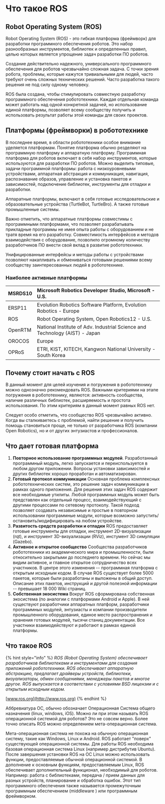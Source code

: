 # Что такое ROS

## Robot Operating System \(ROS\)

Robot Operating System \(ROS\) - это гибкая платформа \(фреймворк\) для разработки программного обеспечения роботов. Это набор разнообразных инструментов, библиотек и определенных правил, целью которых является упрощение задач разработки ПО роботов.

Создание действительно надежного, универсального программного обеспечения для роботов чрезвычайно сложная задача. С точки зрения робота, проблемы, которые кажутся тривиальными для людей, часто требуют очень сложных технических решений. Часто разработка такого решения не под силу одному человеку.

ROS была создана, чтобы стимулировать совместную разработку программного обеспечения робототехники. Каждая отдельная команда может работать над одной конкретной задачей, но использование единой платформы, позволяет всему сообществу получить и использовать результат работы этой команды для своих проектов.

## Платформы \(фреймворки\) в робототехнике

В последнее время, в области робототехники особое внимание уделяется платформам. Понятие платформа обычно резделяют на программную платформу и аппаратную платформу. Программная платформа для роботов включает в себя набор инструментов, которые используются для разработки ПО роботов. Можно выделить типовые, задачи программной платформы: работа с низкоуровневыми устройствами, аппаратная абстракция и коммуникация, навигация, распознавание образов, управление и установка пакетов и зависимостей, подключение библиотек, инструменты для отладки и разработки.

Аппаратные платформы, включают в себя готовые исследовательские и образовательные устройства \(TurtleBot, TurtleBro\). А также готовые промышленные системы.

Важно отметить, что аппаратные платформы совместимы с программными платформами, что позволяет разрабатывать прикладные программы не имея опыта работы с оборудованием и не тратя время на его разработку. Совместимость интерфейсов и методов взаимодействия с оборудование, позволило огромному количеству разработчиков ПО внести свой вклад в развитие робототехники.

Унифицированные интерфейсы и методы работы с устройствами позволяют накапливать и обмениваться готовыми решениями всему сообществу заинтересованных людей в робототехнике.

### Наиболее активные платформы

| MSRDS10 | Microsoft Robotics Developer Studio, Microsoft - U.S. |
| :--- | :--- |
| ERSP11 | Evolution Robotics Software Platform, Evolution Robotics - Europe |
| ROS | Robot Operating System, Open Robotics12 - U.S. |
| OpenRTM | National Institute of Adv. Industrial Science and Technology \(AIST\) - Japan |
| OROCOS | Europe |
| OPRoS | ETRI, KIST, KITECH, Kangwon National University - South Korea |

## Почему стоит начать с ROS

В данный момент для целей изучения и погружения в робототехнику можно однозначно рекомендовать ROS. Важными критериями на этапе погружения в робототехнику, являются: активность сообщества, наличие различных библиотек, расширяемость и простота использования. По этим критериям в данный момент равных ROS нет.

Следует особо отметить, что сообщество ROS чрезвычайно активно. Когда вы сталкиваетесь с проблемой, найти решение и получить помощь становиться проще, не только от разработчика ROS \(компании Open Robotics\), но и от других энтузиастов и профессионалов.

## Что дает готовая платформа

1. **Повторное использование программных модулей**.  Разработанный программный модуль, легко запускается и переиспользуется в любом другом приложении. Вопросы установки зависимостей и других библиотек хорошо проработан и автоматизирован.
2. **Готовый протокол коммуникации**  Основная проблема комплексных робототехнических систем, это решение задач коммуникации в рамках одного приложения. Для решения этих задач ROS содержит все необходимые утилиты. Любой программных модуль может быть представлен как отдельный процесс, взаимодействующий с другими процессами по сетевому протоколу. Такой подход позволяет создавать независимые и простые в повторном использовании программные модули, которые возможно запустить/остановить/модифицировать на любом устройстве.
3. **Развитость средств разработки и отладки**  ROS предоставляет готовые инструменты для отладки, инструмент 2D-визуализации \(rqt\), и инструмент 3D-визуализации \(RViz\), инстумент 3D симуляции \(Gazebo\).  
4. **Активное и открытое сообщество** Сообщества разработчиков робототехники из академического мира и промышленности, были относительно закрытыми до последнего времени. Но сейчас мы видим активное, и главное открытое сотрудничество всех участников. В центре этого изменения -- программная платформа с открытым исходным кодом. В случае ROS существует более 5000 пакетов, которые были разработаны и выложены в общий доступ. Описание этих пакетов, инструкций и другой полезной информации -- превышает 18 000 Wiki страниц.  
5. **Собственная экосистема** Вокруг ROS сформирована собственная экосистема \(по аналогии с платформами Android и Apple\). В ней существуют разработчики аппаратных платформ, разработчики программных модулей, энтузиасты и компании производители промышленного оборудования, единое место распространения и хранения готовых модулей, тысячи станиц документации. Все участники взаимодействуют и работают в рамках единой платформы.

## Что такое ROS

{% hint style="info" %}
_ROS \(Robot Operating System\) обеспечивает разработчиков библиотеками и инструментами для создания приложений робототехники. ROS обеспечивает аппаратную абстракцию, предлагает драйверы устройств, библиотеки, визуализаторы, обмен сообщениями, менеджеры пакетов и многое другое. ROS выпускается в соответствии с условиями BSD лицензии и с открытым исходным кодом._

[www.ros.org](http://www.ros.org)
{% endhint %}

Аббревиатура ОС, обычно обозначает Операционная Система общего назначения \(linux, windows, iOS\). Можно ли при этом называть ROS операционной системой для роботов? Это не совсем верно. Более точно описать ROS можно определением мета-операционная система.

Мета-операционная система не похожа на обычную операционная систему, такие как Windows, Linux и Android. ROS работает "поверх" существующей операционной системы. Для работы ROS необходима базовая операционная система Linux \(например дистрибутив Ubuntu\). После завершения установки ROS на OC Linux можно использовать функции, предоставляемые обычной операционной системой. В дополнение к основным функциям, предоставляемым Linux, ROS обеспечивает дополнительный функционал, необходимый для роботов. Например: работа с библиотеками, передача / прием данных для разных устройств, планирование и обработка ошибок. Этот тип программного обеспечения также называется промежуточным программным обеспечением \(middleware \) или программным фреймворком.

